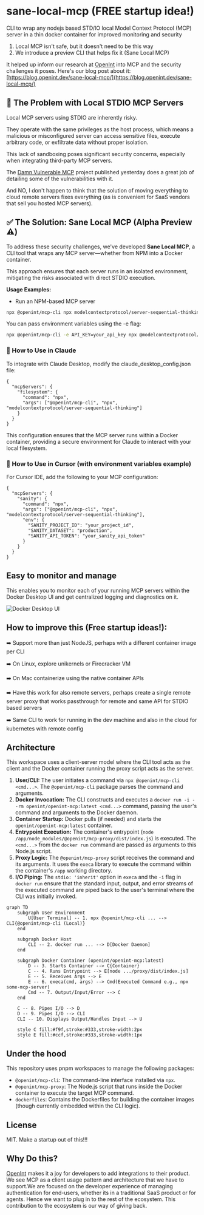 # sane-local-mcp (FREE startup idea!)

CLI to wrap any nodejs based STD/IO local Model Context Protocol (MCP) server in a thin docker container for improved monitoring and security

1. Local MCP isn't safe, but it doesn't need to be this way
2. We introduce a preview CLI that helps fix it (Sane Local MCP)

It helped up inform our research at [OpenInt](https://openint.dev) into MCP and the security challenges it poses. Here's our blog post about it: [https://blog.openint.dev/sane-local-mcp/](https://blog.openint.dev/sane-local-mcp/)

## 🛑 The Problem with Local STDIO MCP Servers

Local MCP servers using STDIO are inherently risky.

They operate with the same privileges as the host process, which means a malicious or misconfigured server can access sensitive files, execute arbitrary code, or exfiltrate data without proper isolation.

This lack of sandboxing poses significant security concerns, especially when integrating third-party MCP servers.

The [Damn Vulnerable MCP](https://github.com/openint-dev/damn-vulnerable-mcp) project published yesterday does a great job of detailing some of the vulnerabilities with it.

And NO, I don't happen to think that the solution of moving everything to cloud remote servers fixes everything (as is convenient for SaaS vendors that sell you hosted MCP servers).

## ✅ The Solution: Sane Local MCP (Alpha Preview ⚠️)

To address these security challenges, we've developed **Sane Local MCP**, a CLI tool that wraps any MCP server—whether from NPM into a Docker container.

This approach ensures that each server runs in an isolated environment, mitigating the risks associated with direct STDIO execution.

**Usage Examples:**

- Run an NPM-based MCP server

```bash
npx @openint/mcp-cli npx modelcontextprotocol/server-sequential-thinking
```

You can pass environment variables using the -e flag:

```bash
npx @openint/mcp-cli -e API_KEY=your_api_key npx @modelcontextprotocol/server-example
```

### 🧪 How to Use in Claude

To integrate with Claude Desktop, modify the claude_desktop_config.json file:​

```
{
  "mcpServers": {
    "filesystem": {
      "command": "npx",
      "args": ["@openint/mcp-cli", "npx", "modelcontextprotocol/server-sequential-thinking"]
    }
  }
}
```

This configuration ensures that the MCP server runs within a Docker container, providing a secure environment for Claude to interact with your local filesystem.​

### 🧪 How to Use in Cursor (with environment variables example)

For Cursor IDE, add the following to your MCP configuration:

```
{
  "mcpServers": {
    "sanity": {
      "command": "npx",
      "args": ["@openint/mcp-cli", "npx", "modelcontextprotocol/server-sequential-thinking"],
      "env": {
        "SANITY_PROJECT_ID": "your_project_id",
        "SANITY_DATASET": "production",
        "SANITY_API_TOKEN": "your_sanity_api_token"
      }
    }
  }
}
```

## Easy to monitor and manage

This enables you to monitor each of your running MCP servers within the Docker Desktop UI and get centralized logging and diagnostics on it.

![Docker Desktop UI](./images/docker_desktop_ui.png)

## How to improve this (Free startup ideas!):

➡️ Support more than just NodeJS, perhaps with a different container image per CLI

➡️ On Linux, explore unikernels or Firecracker VM

➡️ On Mac containerize using the native container APIs

➡️ Have this work for also remote servers, perhaps create a single remote server proxy that works passthrough for remote and same API for STDIO based servers

➡️ Same CLI to work for running in the dev machine and also in the cloud for kubernetes with remote config

## Architecture

This workspace uses a client-server model where the CLI tool acts as the client and the Docker container running the proxy script acts as the server.

1.  **User/CLI:** The user initiates a command via `npx @openint/mcp-cli <cmd...>`. The `@openint/mcp-cli` package parses the command and arguments.
2.  **Docker Invocation:** The CLI constructs and executes a `docker run -i --rm openint/openint-mcp:latest <cmd...>` command, passing the user's command and arguments to the Docker daemon.
3.  **Container Startup:** Docker pulls (if needed) and starts the `openint/openint-mcp:latest` container.
4.  **Entrypoint Execution:** The container's entrypoint (`node /app/node_modules/@openint/mcp-proxy/dist/index.js`) is executed. The `<cmd...>` from the `docker run` command are passed as arguments to this Node.js script.
5.  **Proxy Logic:** The `@openint/mcp-proxy` script receives the command and its arguments. It uses the `execa` library to execute the command within the container's `/app` working directory.
6.  **I/O Piping:** The `stdio: 'inherit'` option in `execa` and the `-i` flag in `docker run` ensure that the standard input, output, and error streams of the executed command are piped back to the user's terminal where the CLI was initially invoked.

```mermaid
graph TD
    subgraph User Environment
        U[User Terminal] -- 1. npx @openint/mcp-cli ... --> CLI{@openint/mcp-cli (Local)}
    end

    subgraph Docker Host
        CLI -- 2. docker run ... --> D[Docker Daemon]
    end

    subgraph Docker Container (openint/openint-mcp:latest)
        D -- 3. Starts Container --> C{Container}
        C -- 4. Runs Entrypoint --> E[node .../proxy/dist/index.js]
        E -- 5. Receives Args --> E
        E -- 6. execa(cmd, args) --> Cmd(Executed Command e.g., npx some-mcp-server)
        Cmd -- 7. Output/Input/Error --> C
    end

    C -- 8. Pipes I/O --> D
    D -- 9. Pipes I/O --> CLI
    CLI -- 10. Displays Output/Handles Input --> U

    style C fill:#f9f,stroke:#333,stroke-width:2px
    style E fill:#ccf,stroke:#333,stroke-width:1px
```

## Under the hood

This repository uses pnpm workspaces to manage the following packages:

- `@openint/mcp-cli`: The command-line interface installed via `npx`.
- `@openint/mcp-proxy`: The Node.js script that runs inside the Docker container to execute the target MCP command.
- `dockerfiles`: Contains the Dockerfiles for building the container images (though currently embedded within the CLI logic).

## License

MIT. Make a startup out of this!!!

## Why Do this?

[OpenInt](https://openint.dev) makes it a joy for developers to add integrations to their product. We see MCP as a client usage pattern and architecture that we have to support.We are focused on the developer experience of managing authentication for end-users, whether its in a traditional SaaS product or for agents. Hence we want to plug in to the rest of the ecosystem. This contribution to the ecosystem is our way of giving back.
